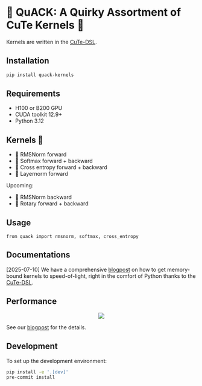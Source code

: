# 🦆 QuACK: A Quirky Assortment of CuTe Kernels 🦆

Kernels are written in the [CuTe-DSL](https://docs.nvidia.com/cutlass/media/docs/pythonDSL/cute_dsl_general/dsl_introduction.html).

## Installation

``` bash
pip install quack-kernels
```

## Requirements

- H100 or B200 GPU
- CUDA toolkit 12.9+
- Python 3.12

## Kernels 🐥

- 🦆 RMSNorm forward
- 🦆 Softmax forward + backward
- 🦆 Cross entropy forward + backward
- 🦆 Layernorm forward

Upcoming:
- 🦆 RMSNorm backward
- 🦆 Rotary forward + backward

## Usage

```
from quack import rmsnorm, softmax, cross_entropy
```

## Documentations

[2025-07-10] We have a comprehensive
[blogpost](media/2025-07-10-membound-sol.md) on how to get memory-bound kernels
to speed-of-light, right in the comfort of Python thanks to the [CuTe-DSL](https://docs.nvidia.com/cutlass/media/docs/pythonDSL/cute_dsl_general/dsl_introduction.html).

## Performance

<div align="center">
<figure>
  <img
  src="media/bf16_kernel_benchmarks_single_row.svg"
  >
</figure>
</div>

See our [blogpost](media/2025-07-10-membound-sol.md) for the details.

## Development

To set up the development environment:

```bash
pip install -e '.[dev]'
pre-commit install
```
